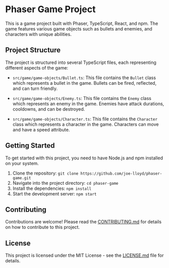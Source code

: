 # Phaser Game Project

This is a game project built with Phaser, TypeScript, React, and npm. The game features various game objects such as bullets and enemies, and characters with unique abilities.

## Project Structure

The project is structured into several TypeScript files, each representing different aspects of the game:

- `src/game/game-objects/Bullet.ts`: This file contains the `Bullet` class which represents a bullet in the game. Bullets can be fired, reflected, and can turn friendly.

- `src/game/game-objects/Enemy.ts`: This file contains the `Enemy` class which represents an enemy in the game. Enemies have attack durations, cooldowns, and can be destroyed.

- `src/game/game-objects/Character.ts`: This file contains the `Character` class which represents a character in the game. Characters can move and have a speed attribute.

## Getting Started

To get started with this project, you need to have Node.js and npm installed on your system.

1. Clone the repository: `git clone https://github.com/joe-lloyd/phaser-game.git`
2. Navigate into the project directory: `cd phaser-game`
3. Install the dependencies: `npm install`
4. Start the development server: `npm start`

## Contributing

Contributions are welcome! Please read the [CONTRIBUTING.md](CONTRIBUTING.md) for details on how to contribute to this project.

## License

This project is licensed under the MIT License - see the [LICENSE.md](LICENSE.md) file for details.
